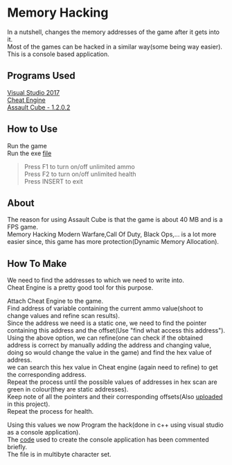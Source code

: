 # Memory Hacking
In a nutshell, changes the memory addresses of the game after it gets into it.  
Most of the games can be hacked in a similar way(some being way easier).  
This is a console based application.  

## Programs Used
[Visual Studio 2017](https://www.visualstudio.com/vs/community/)  
[Cheat Engine](https://cheatengine.org/)  
[Assault Cube - 1.2.0.2](https://assault.cubers.net/download.html)  

## How to Use
Run the game  
Run the exe [file](Assault%20Cube%20Hack.exe)  
> Press F1 to turn on/off unlimited ammo  
> Press F2 to turn on/off unlimited health  
> Press INSERT to exit  

## About
The reason for using Assault Cube is that the game is about 40 MB and is a FPS game.  
Memory Hacking Modern Warfare,Call Of Duty, Black Ops,... is a lot more easier since, this game has more protection(Dynamic Memory Allocation).  

## How To Make
We need to find the addresses to which we need to write into.  
Cheat Engine is a pretty good tool for this purpose.  

Attach Cheat Engine to the game.  
Find address of variable containing the current ammo value(shoot to change values and refine scan results).  
Since the address we need is a static one, we need to find the pointer containing this address and the offset(Use "find what access this address").  
Using the above option, we can refine(one can check if the obtained address is correct by manually adding the address and changing value, doing so would change the value in the game) and find the hex value of address.  
we can search this hex value in Cheat engine (again need to refine) to get the corresponding address.  
Repeat the process until the possible values of addresses in hex scan are green in colour(they are static addresses).  
Keep note of all the pointers and their corresponding offsets(Also [uploaded](address.txt) in this project).  
Repeat the process for health.  

Using this values we now Program the hack(done in c++ using visual studio as a console application).  
The [code](Assault%20Cube%20Hack.cpp) used to create the console application has been commented briefly.  
The file is in multibyte character set.  
